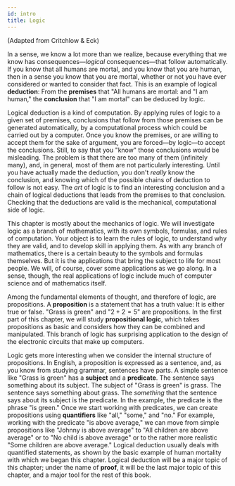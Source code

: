 ```yaml
---
id: intro
title: Logic
---
```


(Adapted from Critchlow & Eck)

In a sense, we know a lot more than we realize,
because everything that we know has consequences&mdash;_logical_ 
consequences&mdash;that follow automatically.  If you know that all
humans are mortal, and you know that you are human, then in a
sense you know that you are mortal, whether or not you have ever
considered or wanted to consider that fact.  This is an example
of logical **deduction**: From the **premises** that "All
humans are mortal: and "I am human," the **conclusion**
that "I am mortal" can be deduced by logic.

Logical deduction is a kind of computation.  By applying rules
of logic to a given set of premises, conclusions that follow
from those premises can be generated automatically, by a
computational process which could be carried out by a computer.
Once you know the premises, or are willing to accept them for
the sake of argument, you are forced&mdash;by logic&mdash;to accept
the conclusions.  Still, to say that you "know" those conclusions
would be misleading.  The problem is that there are too many of
them (infinitely many), and, in general, most of them are not
particularly interesting.  Until you have actually made the 
deduction, you don't _really_ know the conclusion, and 
knowing which of the possible chains of deduction to follow
is not easy.  The _art_ of logic is to find
an interesting conclusion and a chain of logical deductions that
leads from the premises to that conclusion.  Checking that the
deductions are valid is the mechanical, computational side of
logic.

This chapter is mostly about the mechanics of logic.  We will 
investigate logic as a branch of mathematics, with its own
symbols, formulas, and rules of computation.  Your object is
to learn the rules of logic, to understand why they are valid,
and to develop skill in applying them.  As with any branch of
mathematics, there is a certain beauty to the symbols and formulas
themselves.  But it is the applications that bring the subject to
life for most people.  We will, of course, cover some applications
as we go along.   In a sense, though, the real applications of
logic include much of computer science and of mathematics itself.

Among the fundamental elements of thought, and therefore of logic, are
propositions.  A **proposition** is a statement that has a truth
value:  It is either true or false.
"Grass is green" and "$2 + 2 = 5$"
are propositions.  In the first part of this chapter, we will
study **propositional logic**, which takes propositions as basic
and considers how they can be combined and manipulated.  This 
branch of logic has surprising application to the design of
the electronic circuits that make up computers.

Logic gets more interesting when we consider the internal
structure of propositions.  In English, a proposition is expressed as
a sentence, and, as you know from studying grammar, sentences have
parts.  A simple sentence like "Grass is green" has a
**subject** and a **predicate**.  The sentence says something
about its subject.  The subject of "Grass is green" is grass.
The sentence says something about grass.  The _something_
that the sentence says about its subject is the predicate.
In the example, the predicate is the phrase "is green."
Once we start working with predicates, we can create propositions
using **quantifiers** like "all," "some," and "no."
For example, working with the predicate "is above average,"
we can move from simple propositions like "Johnny is above
average" to "All children are above average" or to
"No child is above average" or to the rather more realistic
"Some children are above average."  Logical deduction usually
deals with quantified statements, as shown by the basic example of
human mortality with which we began this chapter.  Logical deduction
will be a major topic of this chapter;  under the name of
**proof**, it will be the last major topic of this chapter,
and a major tool for the
rest of this book.